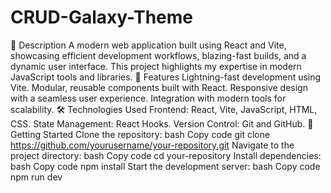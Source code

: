 # CRUD-Galaxy-Theme

🌟 Description
A modern web application built using React and Vite, showcasing efficient development workflows, blazing-fast builds, and a dynamic user interface. This project highlights my expertise in modern JavaScript tools and libraries.
🚀 Features
Lightning-fast development using Vite.
Modular, reusable components built with React.
Responsive design with a seamless user experience.
Integration with modern tools for scalability.
🛠️ Technologies Used
Frontend: React, Vite, JavaScript, HTML, CSS.
State Management: React Hooks.
Version Control: Git and GitHub.
📂 Getting Started
Clone the repository:
bash
Copy code
git clone https://github.com/yourusername/your-repository.git
Navigate to the project directory:
bash
Copy code
cd your-repository
Install dependencies:
bash
Copy code
npm install
Start the development server:
bash
Copy code
npm run dev

